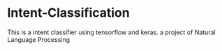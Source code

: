 # Intent-Classification
This is a intent classifier using tensorflow and keras. a project of Natural Language Processing
